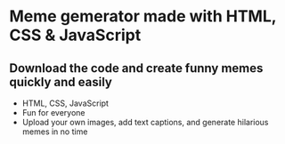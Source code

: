 # Meme gemerator made with HTML, CSS & JavaScript

## Download the code and create funny memes quickly and easily

- HTML, CSS, JavaScript
- Fun for everyone
- Upload your own images, add text captions, and generate hilarious memes in no time

